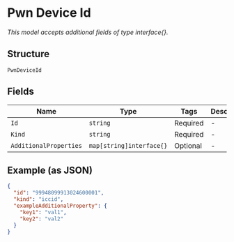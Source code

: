 
# Pwn Device Id

*This model accepts additional fields of type interface{}.*

## Structure

`PwnDeviceId`

## Fields

| Name | Type | Tags | Description |
|  --- | --- | --- | --- |
| `Id` | `string` | Required | - |
| `Kind` | `string` | Required | - |
| `AdditionalProperties` | `map[string]interface{}` | Optional | - |

## Example (as JSON)

```json
{
  "id": "99948099913024600001",
  "kind": "iccid",
  "exampleAdditionalProperty": {
    "key1": "val1",
    "key2": "val2"
  }
}
```

